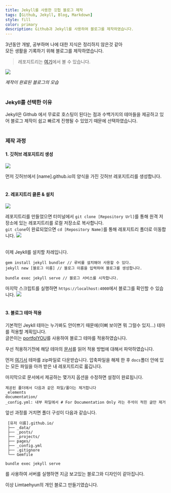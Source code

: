 ```yaml
---
title: Jekyll를 사용한 깃헙 블로그 제작
tags: [Github, Jekyll, Blog, Markdown]
style: fill
color: primary
description: Github과 Jekyll를 사용하여 블로그를 제작하였습니다.
---
```


3년동안 개발, 공부하며 나에 대한 지식은 정리하지 않은것 같아  
모든 생활을 기록하기 위해 블로그를 제작하였습니다.

> 레포지트리는 [여기](https://github.com/noeulnight/noeulnight.github.io)에서 볼 수 있습니다. 

<img src="https://i.ibb.co/rcLtqZY/Screenshot-2022-01-24-at-21-39-13-Limtaehyun.png" /> 

*제작이 완료된 블로그의 모습* 
<br/><br/>

### Jekyll를 선택한 이유
Jekyll은 Github 에서 무료로 호스팅이 된다는 점과 수백가지의 테마들을 제공하고 있어 블로그 제작이 쉽고 빠르게 진행될 수 있었기 때문에 선택하였습니다.
<br/><br/>

### 제작 과정
#### 1. 깃허브 레포지트리 생성
<img src="https://i.ibb.co/BT165X8/Screenshot-2022-01-24-at-21-50-08-Build-software-better-together.png" />

먼저 깃허브에서 [name].github.io의 양식을 가진 깃허브 레포지트리를 생성합니다.
<br/><br/>

#### 2. 레포지트리 클론 & 설치
<img src="https://i.ibb.co/RN98FBh/Screenshot-2022-01-24-at-22-04-46-noeulnight-noeulnisght-github-io.png" />

레포지트리를 만들었으면 터미널에서 ```git clone [Repository Url]```를 통해 원격 저장소에 있는 레포지트리를 로컬 저장소로 복사합니다.  
```git clone```이 완료되었으면 ```cd [Repository Name]```를 통해 레포지트리 폴더로 이동합니다.
<img src="https://i.ibb.co/nDCvwgX/Screenshot-2022-01-24-223019.png"/>
<br/><br/>

이제 Jeykll를 설치할 차레입니다.
```shell
gem install jekyll bundler // 루비를 설치해야 사용할 수 있다.
jekyll new [블로그 이름] // 블로그 이름을 입력하여 블로그를 생성합니다.

bundle exec jekyll serve // 블로그 서비스를 시작합니다.

```

마지막 스크립트를 실행하면 ```https://localhost:4000```에서 블로그를 확인할 수 있습니다.
<img src="https://i.ibb.co/89r3FKR/Screenshot-2022-01-24-223839.png">
<br/><br/>

#### 3. 블로그 테마 적용
기본적인 Jeykll 테마는 누가봐도 안이쁘기 때문에(이뻐 보이면 뭐 그럴수 있지...) 테마를 적용할 계획입니다.  
글쓴이는 [portfolYOU](https://github.com/YoussefRaafatNasry/portfolYOU)를 사용하여 블로그 테마를 적용하였습니다.

우선 적용하기전에 해당 테마의 [문서](https://youssefraafatnasry.github.io/portfolYOU/docs/)를 읽어 적용 방법에 대해서 파악하였습니다.

먼저 [여기서](https://github.com/YoussefRaafatNasry/portfolYOU/archive/refs/heads/master.zip) 테마를 zip파일로 다운받습니다.
압축파일을 해제 한 후 ```docs```폴더 안에 있는 모든 파일을 아까 받은 내 레포지트리로 옯깁니다.

마지막으로 문서에서 제공하는 몇가지 옵션을 수정하면 설정이 완료됩니다.
```
제공된 폴더에서 다음과 같은 파일/폴더는 제거합니다
_elements
documentation/
_config.yml: 내부 파일에서 # For Documentation Only 라는 주석이 적힌 글만 제거
```

앞선 과정를 거치면 폴더 구성이 다음과 같습니다.
```
 [유저 이름].github.io/
 ├── _data/
 ├── _posts/
 ├── _projects/
 ├── pages/
 ├── _config.yml
 ├── .gitignore
 └── Gemfile
 ```

```shell
bundle exec jekyll serve
```
를 사용하여 서버를 실행하면 지금 보고있는 블로그와 디자인이 같아집니다.


이상 Limtaehyun의 개인 블로그 만들기였습니다.